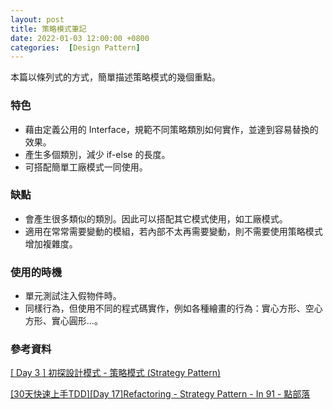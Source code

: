 ```yaml
---
layout: post
title: 策略模式筆記
date: 2022-01-03 12:00:00 +0800
categories:  [Design Pattern]
--- 
```


本篇以條列式的方式，簡單描述策略模式的幾個重點。

### 特色

- 藉由定義公用的 Interface，規範不同策略類別如何實作，並達到容易替換的效果。
- 產生多個類別，減少 if-else 的長度。
- 可搭配簡單工廠模式一同使用。

### 缺點

- 會產生很多類似的類別。因此可以搭配其它模式使用，如工廠模式。
- 適用在常常需要變動的模組，若內部不太再需要變動，則不需要使用策略模式增加複雜度。

### 使用的時機

- 單元測試注入假物件時。
- 同樣行為，但使用不同的程式碼實作，例如各種繪畫的行為：實心方形、空心方形、實心圓形...。

### 參考資料

[[ Day 3 ] 初探設計模式 - 策略模式 (Strategy Pattern)](https://ithelp.ithome.com.tw/m/articles/10202506)

[[30天快速上手TDD][Day 17]Refactoring - Strategy Pattern - In 91 - 點部落](https://dotblogs.com.tw/hatelove/2013/01/02/learning-tdd-in-30-days-day17-refactoring-with-strategy-pattern)